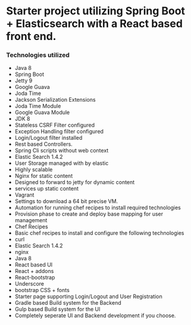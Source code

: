 # Starter project utilizing Spring Boot + Elasticsearch with a React based front end.

### Technologies utilized
* Java 8
* Spring Boot
 * Jetty 9
 * Google Guava
 * Joda Time
 * Jackson Serialization Extensions
  * Joda Time Module
  * Google Guava Module
  * JDK 8
 * Stateless CSRF Filter configured
 * Exception Handling filter configured
 * Login/Logout filter installed
 * Rest based Controllers.
 * Spring Cli scripts without web context
* Elastic Search 1.4.2
 * User Storage managed with by elastic
  * Highly scalable
* Nginx for static content
 * Designed to forward to jetty for dynamic content
 * services up static content
* Vagrant 
 * Settings to download a 64 bit precise VM.
 * Automation for running chef recipes to install required technologies
 * Provision phase to create and deploy base mapping for user management
* Chef Recipes
 * Basic chef recipes to install and configure the following technologies
  * curl
  * Elastic Search 1.4.2
  * nginx
  * Java 8
* React based UI
 * React + addons
 * React-bootstrap
 * Underscore
 * bootstrap CSS + fonts
 * Starter page supporting Login/Logout and User Registration
* Gradle based Build system for the Backend
* Gulp based Build system for the UI 
* Completely seperate UI and Backend development if you choose. 



